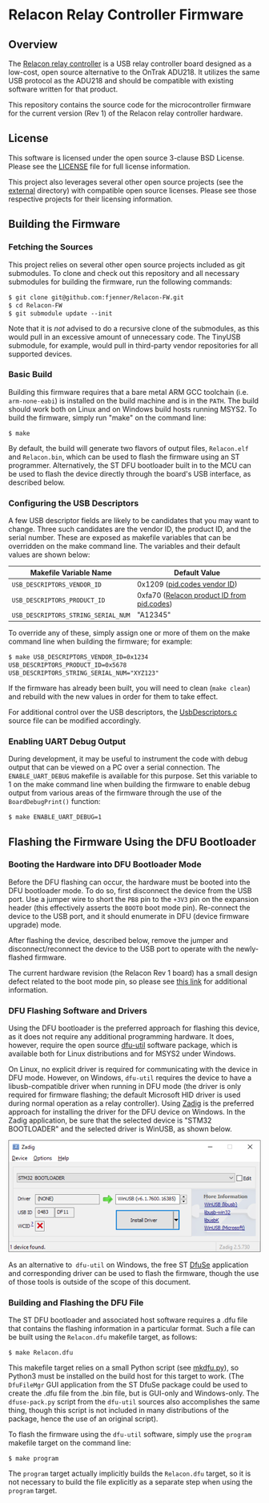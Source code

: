 # Relacon Relay Controller Firmware

## Overview

The [Relacon relay controller](https://github.com/fjenner/Relacon-HW) is a USB relay controller board designed as a low-cost, open source alternative to the OnTrak ADU218. It utilizes the same USB protocol as the ADU218 and should be compatible with existing software written for that product.

This repository contains the source code for the microcontroller firmware for the current version (Rev 1) of the Relacon relay controller hardware.

## License

This software is licensed under the open source 3-clause BSD License. Please see the [LICENSE](LICENSE) file for full license information.

This project also leverages several other open source projects (see the [external](external) directory) with compatible open source licenses. Please see those respective projects for their licensing information.

## Building the Firmware

### Fetching the Sources

This project relies on several other open source projects included as git submodules. To clone and check out this repository and all necessary submodules for building the firmware, run the following commands:

```console
$ git clone git@github.com:fjenner/Relacon-FW.git
$ cd Relacon-FW
$ git submodule update --init
```

Note that it is _not_ advised to do a recursive clone of the submodules, as this would pull in an excessive amount of unnecessary code. The TinyUSB submodule, for example, would pull in third-party vendor repositories for all supported devices.

### Basic Build

Building this firmware requires that a bare metal ARM GCC toolchain (i.e. `arm-none-eabi`) is installed on the build machine and is in the `PATH`. The build should work both on Linux and on Windows build hosts running MSYS2. To build the firmware, simply run "make" on the command line:

```console
$ make
```

By default, the build will generate two flavors of output files, `Relacon.elf` and `Relacon.bin`, which can be used to flash the firmware using an ST programmer. Alternatively, the ST DFU bootloader built in to the MCU can be used to flash the device directly through the board's USB interface, as described below.

### Configuring the USB Descriptors

A few USB descriptor fields are likely to be candidates that you may want to change. Three such candidates are the vendor ID, the product ID, and the serial number. These are exposed as makefile variables that can be overridden on the make command line. The variables and their default values are shown below:

Makefile Variable Name | Default Value
-----------------------|--------------
`USB_DESCRIPTORS_VENDOR_ID` | 0x1209 ([pid.codes vendor ID](https://pid.codes/1209/))
`USB_DESCRIPTORS_PRODUCT_ID` | 0xfa70 ([Relacon product ID from pid.codes](https://pid.codes/1209/FA70/))
`USB_DESCRIPTORS_STRING_SERIAL_NUM` | "A12345"

To override any of these, simply assign one or more of them on the make command line when building the firmware; for example:

```console
$ make USB_DESCRIPTORS_VENDOR_ID=0x1234 USB_DESCRIPTORS_PRODUCT_ID=0x5678 USB_DESCRIPTORS_STRING_SERIAL_NUM="XYZ123"
```

If the firmware has already been built, you will need to clean (`make clean`) and rebuild with the new values in order for them to take effect.

For additional control over the USB descriptors, the [UsbDescriptors.c](src/UsbDescriptors.c) source file can be modified accordingly.

### Enabling UART Debug Output

During development, it may be useful to instrument the code with debug output that can be viewed on a PC over a serial connection. The `ENABLE_UART_DEBUG` makefile is available for this purpose. Set this variable to 1 on the make command line when building the firmware to enable debug output from various areas of the firmware through the use of the `BoardDebugPrint()` function:

```console
$ make ENABLE_UART_DEBUG=1
```
## Flashing the Firmware Using the DFU Bootloader


### Booting the Hardware into DFU Bootloader Mode

Before the DFU flashing can occur, the hardware must be booted into the DFU bootloader mode. To do so, first disconnect the device from the USB port. Use a jumper wire to short the `PB8` pin to the `+3V3` pin on the expansion header (this effectively asserts the `BOOT0` boot mode pin). Re-connect the device to the USB port, and it should enumerate in DFU (device firmware upgrade) mode.

After flashing the device, described below, remove the jumper and disconnect/reconnect the device to the USB port to operate with the newly-flashed firmware.

The current hardware revision (the Relacon Rev 1 board) has a small design defect related to the boot mode pin, so please see [this link](https://github.com/fjenner/Relacon-HW#boot0-pin-is-floating) for additional information.

### DFU Flashing Software and Drivers

Using the DFU bootloader is the preferred approach for flashing this device, as it does not require any additional programming hardware. It does, however, require the open source [dfu-util](http://dfu-util.sourceforge.net/) software package, which is available both for Linux distributions and for MSYS2 under Windows.

On Linux, no explicit driver is required for communicating with the device in DFU mode. However, on Windows, `dfu-util` requires the device to have a libusb-compatible driver when running in DFU mode (the driver is only required for firmware flashing; the default Microsoft HID driver is used during normal operation as a relay controller). Using [Zadig](https://zadig.akeo.ie/) is the preferred approach for installing the driver for the DFU device on Windows. In the Zadig application, be sure that the selected device is "STM32 BOOTLOADER" and the selected driver is WinUSB, as shown below.

![Zadig DFU driver installation](doc/images/Zadig.png)

As an alternative to` dfu-util` on Windows, the free ST [DfuSe](https://www.st.com/en/development-tools/stsw-stm32080.html) application and corresponding driver can be used to flash the firmware, though the use of those tools is outside of the scope of this document.

### Building and Flashing the DFU File

The ST DFU bootloader and associated host software requires a .dfu file that contains the flashing information in a particular format. Such a file can be built using the `Relacon.dfu` makefile target, as follows:

```console
$ make Relacon.dfu
```

This makefile target relies on a small Python script (see [mkdfu.py](tools/mkdfu.py)), so Python3 must be installed on the build host for this target to work. (The `DfuFileMgr` GUI application from the ST DfuSe package could be used to create the .dfu file from the .bin file, but is GUI-only and Windows-only. The `dfuse-pack.py` script from the `dfu-util` sources also accomplishes the same thing, though this script is not included in many distributions of the package, hence the use of an original script).

To flash the firmware using the `dfu-util` software, simply use the `program` makefile target on the command line:

```console
$ make program
```

The `program` target actually implicitly builds the `Relacon.dfu` target, so it is not necessary to build the file explicitly as a separate step when using the `program` target.
